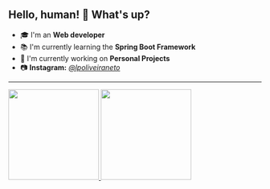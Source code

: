 <!-- - 👋 Hi, I’m @lpoliveiraneto
- 👀 I’m interested in ...
- 🌱 I’m currently learning ...
- 💞️ I’m looking to collaborate on ...
- 📫 How to reach me ... -->

## Hello, human! 👋 What's up?
- :mortar_board: I'm an **Web developer**
- :books: I'm currently learning the **Spring Boot Framework**
- :mag_right: I'm currently working on **Personal Projects**
- :camera: **Instagram:** [*@lpoliveiraneto*](https://www.instagram.com/lpoliveiraneto/)

---

<div>
    <a href="https://github.com/lpoliveiraneto">
    <img height="180em" src="https://github-readme-stats.vercel.app/api?username=lpoliveiraneto&show_icons=true&theme=dracula&include_all_commits=true&count_private=true"/>
    <img height="180em" src="https://github-readme-stats.vercel.app/api/top-langs/?username=lpoliveiraneto&layout=compact&theme=dracula"/>
</div>

<!---
lpoliveiraneto/lpoliveiraneto is a ✨ special ✨ repository because its `README.md` (this file) appears on your GitHub profile.
You can click the Preview link to take a look at your changes.
--->
